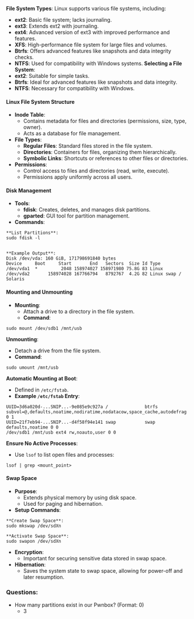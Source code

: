 **File System Types**: Linux supports various file systems, including:
- **ext2**: Basic file system; lacks journaling.
- **ext3**: Extends ext2 with journaling.
- **ext4**: Advanced version of ext3 with improved performance and features.
- **XFS**: High-performance file system for large files and volumes.
- **Btrfs**: Offers advanced features like snapshots and data integrity checks.
- **NTFS**: Used for compatibility with Windows systems.
**Selecting a File System**:
- **ext2**: Suitable for simple tasks.
- **Btrfs**: Ideal for advanced features like snapshots and data integrity.
- **NTFS**: Necessary for compatibility with Windows.


#### Linux File System Structure
- **Inode Table**:
    - Contains metadata for files and directories (permissions, size, type, owner).
    - Acts as a database for file management.
- **File Types**:
    - **Regular Files**: Standard files stored in the file system.
    - **Directories**: Containers for files, organizing them hierarchically.
    - **Symbolic Links**: Shortcuts or references to other files or directories.
- **Permissions**:
    - Control access to files and directories (read, write, execute).
    - Permissions apply uniformly across all users.


#### Disk Management
- **Tools**:
    - **fdisk**: Creates, deletes, and manages disk partitions.
    - **gparted**: GUI tool for partition management.
- **Commands**:
```
**List Partitions**:
sudo fdisk -l


**Example Output**:
Disk /dev/vda: 160 GiB, 171798691840 bytes
Device     Boot     Start       End   Sectors  Size Id Type
/dev/vda1  *         2048 158974027 158971980 75.8G 83 Linux
/dev/vda2       158974028 167766794   8792767  4.2G 82 Linux swap / Solaris
```


#### Mounting and Unmounting
- **Mounting**:
    - Attach a drive to a directory in the file system.
    - **Command**:
```
sudo mount /dev/sdb1 /mnt/usb
```

**Unmounting**:
- Detach a drive from the file system.
- **Command**:
```
sudo umount /mnt/usb
```

**Automatic Mounting at Boot**:
- Defined in `/etc/fstab`.
- **Example `/etc/fstab` Entry**:
```
UUID=3d6a020d-...SNIP...-9e085e9c927a /              btrfs   subvol=@,defaults,noatime,nodiratime,nodatacow,space_cache,autodefrag 0 1
UUID=21f7eb94-...SNIP...-d4f58f94e141 swap           swap    defaults,noatime 0 0
/dev/sdb1 /mnt/usb ext4 rw,noauto,user 0 0
```

**Ensure No Active Processes**:
- Use `lsof` to list open files and processes:
```
lsof | grep <mount_point>
```



#### Swap Space
- **Purpose**:
    - Extends physical memory by using disk space.
    - Used for paging and hibernation.
- **Setup Commands**:
```
**Create Swap Space**:
sudo mkswap /dev/sdXn

**Activate Swap Space**:
sudo swapon /dev/sdXn
```
- **Encryption**:
    - Important for securing sensitive data stored in swap space.
- **Hibernation**:
    - Saves the system state to swap space, allowing for power-off and later resumption.


### Questions:
- How many partitions exist in our Pwnbox? (Format: 0)
	- 3